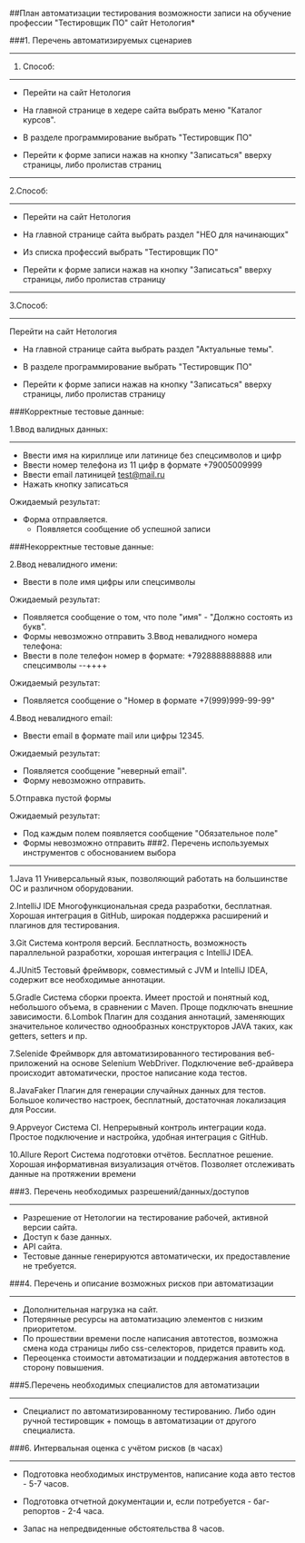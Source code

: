 ##План автоматизации тестирования возможности записи на обучение профессии "Тестировщик ПО" сайт Нетология*

###1. Перечень автоматизируемых сценариев
***

1. Способ:
******
+ Перейти на сайт Нетология

+ На главной странице в хедере сайта выбрать меню "Каталог курсов".

+ В разделе программирование выбрать "Тестировщик ПО"

+ Перейти к форме записи нажав на кнопку "Записаться" вверху страницы, либо пролистав страниц
****

2.Способ:
*****
+ Перейти на сайт Нетология

+ На главной странице сайта выбрать раздел "НЕО для начинающих"

+ Из списка профессий выбрать "Тестировщик ПО"

+ Перейти к форме записи нажав на кнопку "Записаться" вверху страницы, либо пролистав страницу

******

3.Способ:
*****
Перейти на сайт Нетология

+ На главной странице сайта выбрать раздел "Актуальные темы".

+ В разделе программирование выбрать "Тестировщик ПО"

+ Перейти к форме записи нажав на кнопку "Записаться" вверху страницы, либо пролистав страницу

###Корректные тестовые данные:

1.Ввод валидных данных:
***
+ Ввести имя на кириллице или латинице без спецсимволов и цифр
+ Ввести номер телефона из 11 цифр в формате +79005009999
+ Ввести email латиницей test@mail.ru
+ Нажать кнопку записаться

Ожидаемый результат:

+ Форма отправляется.
  - Появляется сообщение об успешной записи
  
###Некорректные тестовые данные:

2.Ввод невалидного имени:
+ Ввести в поле имя цифры или спецсимволы

Ожидаемый результат:

+ Появляется сообщение о том, что поле "имя" - "Должно состоять из букв".
+ Формы невозможно отправить
3.Ввод невалидного номера телефона:
+ Ввести в поле телефон номер в формате: +7928888888888 или спецсимволы --++++

Ожидаемый результат:

+ Появляется сообщение о "Номер в формате +7(999)999-99-99"

4.Ввод невалидного email:
+ Ввести email в формате mail или цифры 12345.

Ожидаемый результат:

+ Появляется сообщение "неверный email".
+ Форму невозможно отправить.

5.Отправка пустой формы

Ожидаемый результат:

+ Под каждым полем появляется сообщение "Обязательное поле"
+ Формы невозможно отправить
###2. Перечень используемых инструментов с обоснованием выбора
***
1.Java 11
Универсальный язык, позволяющий работать на большинстве ОС и различном оборудовании.

2.IntelliJ IDE
Многофункциональная среда разработки, бесплатная. Хорошая интеграция в GitHub, широкая поддержка расширений и плагинов для тестирования.

3.Git
Система контроля версий. Бесплатность, возможность параллельной разработки, хорошая интеграция с IntelliJ IDEA.

4.JUnit5
Тестовый фреймворк, совместимый с JVM и IntelliJ IDEA, содержит все необходимые аннотации.

5.Gradle
Система сборки проекта. Имеет простой и понятный код, небольшого объема, в сравнении с Maven. Проще подключать внешние зависимости.
6.Lombok
Плагин для создания аннотаций, заменяющих значительное количество однообразных конструкторов JAVA таких, как getters, setters и пр.

7.Selenide
Фреймворк для автоматизированного тестирования веб-приложений на основе Selenium WebDriver. Подключение веб-драйвера происходит автоматически, простое написание кода тестов.

8.JavaFaker
Плагин для генерации случайных данных для тестов. Большое количество настроек, бесплатный, достаточная локализация для России.

9.Appveyor
Система CI. Непрерывный контроль интеграции кода. Простое подключение и настройка, удобная интеграция с GitHub.

10.Allure Report
Система подготовки отчётов. Бесплатное решение. Хорошая информативная визуализация отчётов. Позволяет отслеживать данные на протяжении времени

###3. Перечень необходимых разрешений/данных/доступов
***
+ Разрешение от Нетологии на тестирование рабочей, активной версии сайта.
+ Доступ к базе данных.
+ API сайта.
+ Тестовые данные генерируются автоматически, их предоставление не требуется.

###4. Перечень и описание возможных рисков при автоматизации
***
+ Дополнительная нагрузка на сайт.
+ Потерянные ресурсы на автоматизацию элементов с низким приоритетом.
+ По прошествии времени после написания автотестов, возможна смена кода страницы либо css-селекторов, придется править код.
+ Переоценка стоимости автоматизации и поддержания автотестов в сторону повышения.

###5.Перечень необходимых специалистов для автоматизации
***
+ Специалист по автоматизированному тестированию. Либо один ручной тестировщик + помощь в автоматизации от другого специалиста.

###6. Интервальная оценка с учётом рисков (в часах)
***
+ Подготовка необходимых инструментов, написание кода авто тестов - 5-7 часов.

+ Подготовка отчетной документации и, если потребуется - баг-репортов - 2-4 часа.

+ Запас на непредвиденные обстоятельства 8 часов.